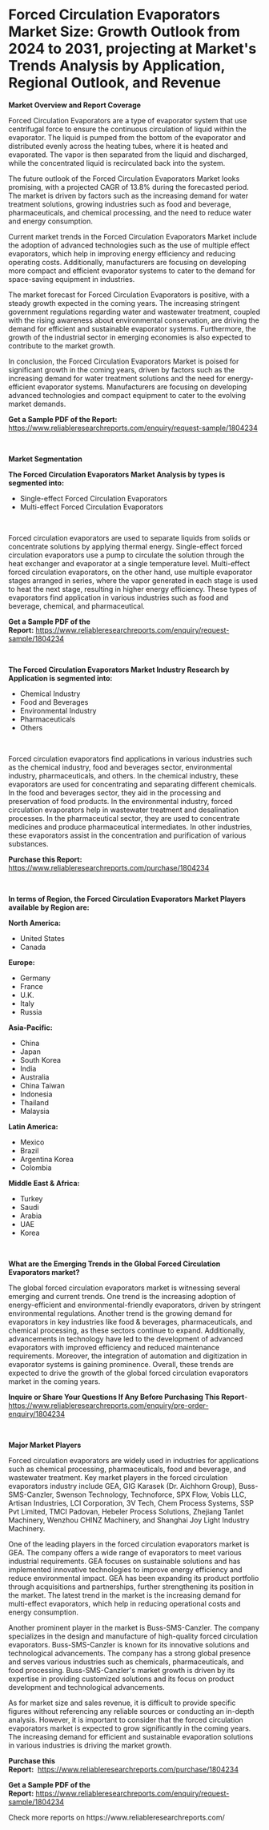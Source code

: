 <p><h1>Forced Circulation Evaporators Market Size: Growth Outlook from 2024 to 2031, projecting at Market's Trends Analysis by Application, Regional Outlook, and Revenue</h1></p><p><strong>Market Overview and Report Coverage</strong></p>
<p><p>Forced Circulation Evaporators are a type of evaporator system that use centrifugal force to ensure the continuous circulation of liquid within the evaporator. The liquid is pumped from the bottom of the evaporator and distributed evenly across the heating tubes, where it is heated and evaporated. The vapor is then separated from the liquid and discharged, while the concentrated liquid is recirculated back into the system.</p><p>The future outlook of the Forced Circulation Evaporators Market looks promising, with a projected CAGR of 13.8% during the forecasted period. The market is driven by factors such as the increasing demand for water treatment solutions, growing industries such as food and beverage, pharmaceuticals, and chemical processing, and the need to reduce water and energy consumption.</p><p>Current market trends in the Forced Circulation Evaporators Market include the adoption of advanced technologies such as the use of multiple effect evaporators, which help in improving energy efficiency and reducing operating costs. Additionally, manufacturers are focusing on developing more compact and efficient evaporator systems to cater to the demand for space-saving equipment in industries.</p><p>The market forecast for Forced Circulation Evaporators is positive, with a steady growth expected in the coming years. The increasing stringent government regulations regarding water and wastewater treatment, coupled with the rising awareness about environmental conservation, are driving the demand for efficient and sustainable evaporator systems. Furthermore, the growth of the industrial sector in emerging economies is also expected to contribute to the market growth.</p><p>In conclusion, the Forced Circulation Evaporators Market is poised for significant growth in the coming years, driven by factors such as the increasing demand for water treatment solutions and the need for energy-efficient evaporator systems. Manufacturers are focusing on developing advanced technologies and compact equipment to cater to the evolving market demands.</p></p>
<p><strong>Get a Sample PDF of the Report:</strong> <a href="https://www.reliableresearchreports.com/enquiry/request-sample/1804234">https://www.reliableresearchreports.com/enquiry/request-sample/1804234</a></p>
<p>&nbsp;</p>
<p><strong>Market Segmentation</strong></p>
<p><strong>The Forced Circulation Evaporators Market Analysis by types is segmented into:</strong></p>
<p><ul><li>Single-effect Forced Circulation Evaporators</li><li>Multi-effect Forced Circulation Evaporators</li></ul></p>
<p>&nbsp;</p>
<p><p>Forced circulation evaporators are used to separate liquids from solids or concentrate solutions by applying thermal energy. Single-effect forced circulation evaporators use a pump to circulate the solution through the heat exchanger and evaporator at a single temperature level. Multi-effect forced circulation evaporators, on the other hand, use multiple evaporator stages arranged in series, where the vapor generated in each stage is used to heat the next stage, resulting in higher energy efficiency. These types of evaporators find application in various industries such as food and beverage, chemical, and pharmaceutical.</p></p>
<p><strong>Get a Sample PDF of the Report:</strong>&nbsp;<a href="https://www.reliableresearchreports.com/enquiry/request-sample/1804234">https://www.reliableresearchreports.com/enquiry/request-sample/1804234</a></p>
<p>&nbsp;</p>
<p><strong>The Forced Circulation Evaporators Market Industry Research by Application is segmented into:</strong></p>
<p><ul><li>Chemical Industry</li><li>Food and Beverages</li><li>Environmental Industry</li><li>Pharmaceuticals</li><li>Others</li></ul></p>
<p>&nbsp;</p>
<p><p>Forced circulation evaporators find applications in various industries such as the chemical industry, food and beverages sector, environmental industry, pharmaceuticals, and others. In the chemical industry, these evaporators are used for concentrating and separating different chemicals. In the food and beverages sector, they aid in the processing and preservation of food products. In the environmental industry, forced circulation evaporators help in wastewater treatment and desalination processes. In the pharmaceutical sector, they are used to concentrate medicines and produce pharmaceutical intermediates. In other industries, these evaporators assist in the concentration and purification of various substances.</p></p>
<p><strong>Purchase this Report:</strong>&nbsp; <a href="https://www.reliableresearchreports.com/purchase/1804234">https://www.reliableresearchreports.com/purchase/1804234</a></p>
<p>&nbsp;</p>
<p><strong>In terms of Region, the Forced Circulation Evaporators Market Players available by Region are:</strong></p>
<p>
    <p> <strong> North America: </strong>
        <ul>
            <li>United States</li>
            <li>Canada</li>
        </ul>
        </p> 
    <p> <strong> Europe: </strong>
        <ul>
            <li>Germany</li>
            <li>France</li>
            <li>U.K.</li>
            <li>Italy</li>
            <li>Russia</li>
        </ul>
        </p> 
    <p> <strong> Asia-Pacific: </strong>
        <ul>
            <li>China</li>
            <li>Japan</li>
            <li>South Korea</li>
            <li>India</li>
            <li>Australia</li>
            <li>China Taiwan</li>
            <li>Indonesia</li>
            <li>Thailand</li>
            <li>Malaysia</li>
        </ul>
        </p> 
    <p> <strong> Latin America: </strong>
        <ul>
            <li>Mexico</li>
            <li>Brazil</li>
            <li>Argentina Korea</li>
            <li>Colombia</li>
        </ul>
        </p> 
    <p> <strong> Middle East & Africa: </strong>
        <ul>
            <li>Turkey</li>
            <li>Saudi</li>
            <li>Arabia</li>
            <li>UAE</li>
            <li>Korea</li>
        </ul>
    </p>
    </p>
<p>&nbsp;</p>
<p><strong>What are the Emerging Trends in the Global Forced Circulation Evaporators market?</strong></p>
<p><p>The global forced circulation evaporators market is witnessing several emerging and current trends. One trend is the increasing adoption of energy-efficient and environmental-friendly evaporators, driven by stringent environmental regulations. Another trend is the growing demand for evaporators in key industries like food & beverages, pharmaceuticals, and chemical processing, as these sectors continue to expand. Additionally, advancements in technology have led to the development of advanced evaporators with improved efficiency and reduced maintenance requirements. Moreover, the integration of automation and digitization in evaporator systems is gaining prominence. Overall, these trends are expected to drive the growth of the global forced circulation evaporators market in the coming years.</p></p>
<p><strong>Inquire or Share Your Questions If Any Before Purchasing This Report</strong>- <a href="https://www.reliableresearchreports.com/enquiry/pre-order-enquiry/1804234">https://www.reliableresearchreports.com/enquiry/pre-order-enquiry/1804234</a></p>
<p>&nbsp;</p>
<p><strong>Major Market Players</strong></p>
<p><p>Forced circulation evaporators are widely used in industries for applications such as chemical processing, pharmaceuticals, food and beverage, and wastewater treatment. Key market players in the forced circulation evaporators industry include GEA, GIG Karasek (Dr. Aichhorn Group), Buss-SMS-Canzler, Swenson Technology, Technoforce, SPX Flow, Vobis LLC, Artisan Industries, LCI Corporation, 3V Tech, Chem Process Systems, SSP Pvt Limited, TMCI Padovan, Hebeler Process Solutions, Zhejiang Tanlet Machinery, Wenzhou CHINZ Machinery, and Shanghai Joy Light Industry Machinery.</p><p>One of the leading players in the forced circulation evaporators market is GEA. The company offers a wide range of evaporators to meet various industrial requirements. GEA focuses on sustainable solutions and has implemented innovative technologies to improve energy efficiency and reduce environmental impact. GEA has been expanding its product portfolio through acquisitions and partnerships, further strengthening its position in the market. The latest trend in the market is the increasing demand for multi-effect evaporators, which help in reducing operational costs and energy consumption.</p><p>Another prominent player in the market is Buss-SMS-Canzler. The company specializes in the design and manufacture of high-quality forced circulation evaporators. Buss-SMS-Canzler is known for its innovative solutions and technological advancements. The company has a strong global presence and serves various industries such as chemicals, pharmaceuticals, and food processing. Buss-SMS-Canzler's market growth is driven by its expertise in providing customized solutions and its focus on product development and technological advancements.</p><p>As for market size and sales revenue, it is difficult to provide specific figures without referencing any reliable sources or conducting an in-depth analysis. However, it is important to consider that the forced circulation evaporators market is expected to grow significantly in the coming years. The increasing demand for efficient and sustainable evaporation solutions in various industries is driving the market growth.</p></p>
<p><strong>Purchase this Report:</strong>&nbsp;&nbsp;<a href="https://www.reliableresearchreports.com/purchase/1804234">https://www.reliableresearchreports.com/purchase/1804234</a></p>
<p></p>
<p><strong>Get a Sample PDF of the Report:</strong>&nbsp;<a href="https://www.reliableresearchreports.com/enquiry/request-sample/1804234">https://www.reliableresearchreports.com/enquiry/request-sample/1804234</a></p>
<p>Check more reports on https://www.reliableresearchreports.com/</p>